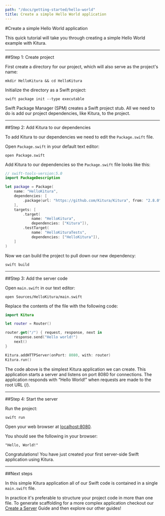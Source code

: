 ```yaml
---
path: "/docs/getting-started/hello-world"
title: Create a simple Hello World application
---
```


#Create a simple Hello World application

This quick tutorial will take you through creating a simple Hello World example with Kitura.

---

##Step 1: Create project

First create a directory for our project, which will also serve as the project's name:

```
mkdir HelloKitura && cd HelloKitura
```

Initialize the directory as a Swift project:

```
swift package init --type executable
```

Swift Package Manager (SPM) creates a Swift project stub. All we need to do is add our project dependencies, like Kitura, to the project.

---

##Step 2: Add Kitura to our dependencies

To add Kitura to our dependencies we need to edit the `Package.swift` file.

Open `Package.swift` in your default text editor:

```
open Package.swift
```

Add Kitura to our dependencies so the `Package.swift` file looks like this:

```swift
// swift-tools-version:5.0
import PackageDescription

let package = Package(
    name: "HelloKitura",
    dependencies: [
        .package(url: "https://github.com/Kitura/Kitura", from: "2.8.0")
    ],
    targets: [
        .target(
            name: "HelloKitura",
            dependencies: ["Kitura"]),
        .testTarget(
            name: "HelloKituraTests",
            dependencies: ["HelloKitura"]),
    ]
)
```

Now we can build the project to pull down our new dependency:

```
swift build
```

---

##Step 3: Add the server code

Open `main.swift` in our text editor:

```
open Sources/HelloKitura/main.swift
```

Replace the contents of the file with the following code:

```swift
import Kitura

let router = Router()

router.get("/") { request, response, next in
    response.send("Hello world!")
    next()
}

Kitura.addHTTPServer(onPort: 8080, with: router)
Kitura.run()
```

The code above is the simplest Kitura application we can create. This application starts a server and listens on port 8080 for connections. The application responds with “Hello World!” when requests are made to the root URL (/).

---

##Step 4: Start the server

Run the project:

```
swift run
```

Open your web browser at <a href="http://localhost:8080" target="blank">localhost:8080</a>.

You should see the following in your browser:

```
"Hello, World!"
```

Congratulations! You have just created your first server-side Swift application using Kitura.

---

##Next steps

In this simple Kitura application all of our Swift code is contained in a single `main.swift` file.

In practice it's preferable to structure your project code in more than one file. To generate scaffolding for a more complex application checkout our [Create a Server](./create-server-cli) Guide and then explore our other guides!
